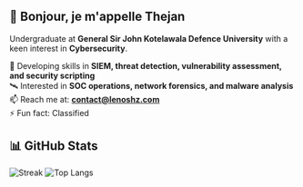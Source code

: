 ## 👋 Bonjour, je m'appelle Thejan  

Undergraduate at **General Sir John Kotelawala Defence University** with a keen interest in **Cybersecurity**.  

🔐 Developing skills in **SIEM, threat detection, vulnerability assessment, and security scripting**  
🛰️ Interested in **SOC operations, network forensics, and malware analysis**  
📫 Reach me at: **contact@lenoshz.com**  
⚡ Fun fact: Classified


## 📊 GitHub Stats

![Streak](https://nirzak-streak-stats.vercel.app/?user=lenoshz&theme=material-palenight&hide_border=true)  ![Top Langs](https://github-readme-stats.vercel.app/api/top-langs?username=lenoshz&theme=material-palenight&hide_border=true&layout=compact)

